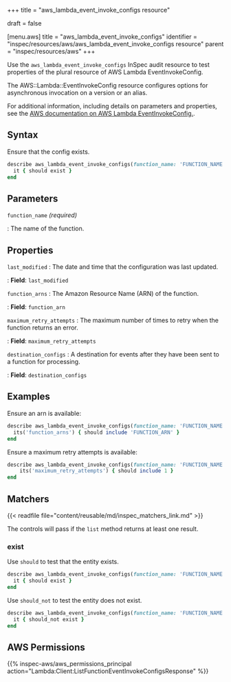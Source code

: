 +++
title = "aws_lambda_event_invoke_configs resource"

draft = false


[menu.aws]
title = "aws_lambda_event_invoke_configs"
identifier = "inspec/resources/aws/aws_lambda_event_invoke_configs resource"
parent = "inspec/resources/aws"
+++

Use the `aws_lambda_event_invoke_configs` InSpec audit resource to test properties of the plural resource of AWS Lambda EventInvokeConfig.

The AWS::Lambda::EventInvokeConfig resource configures options for asynchronous invocation on a version or an alias.

For additional information, including details on parameters and properties, see the [AWS documentation on AWS Lambda EventInvokeConfig.](https://docs.aws.amazon.com/AWSCloudFormation/latest/UserGuide/aws-resource-lambda-eventinvokeconfig.html).

## Syntax

Ensure that the config exists.

```ruby
describe aws_lambda_event_invoke_configs(function_name: 'FUNCTION_NAME') do
  it { should exist }
end
```

## Parameters

`function_name` _(required)_

: The name of the function.

## Properties

`last_modified`
: The date and time that the configuration was last updated.

: **Field**: `last_modified`

`function_arns`
: The Amazon Resource Name (ARN) of the function.

: **Field**: `function_arn`

`maximum_retry_attempts`
: The maximum number of times to retry when the function returns an error.

: **Field**: `maximum_retry_attempts`

`destination_configs`
: A destination for events after they have been sent to a function for processing.

: **Field**: `destination_configs`

## Examples

Ensure an arn is available:

```ruby
describe aws_lambda_event_invoke_configs(function_name: 'FUNCTION_NAME') do
  its('function_arns') { should include 'FUNCTION_ARN' }
end
```

Ensure a maximum retry attempts is available:

```ruby
describe aws_lambda_event_invoke_configs(function_name: 'FUNCTION_NAME') do
    its('maximum_retry_attempts') { should include 1 }
end
```

## Matchers

{{< readfile file="content/reusable/md/inspec_matchers_link.md" >}}

The controls will pass if the `list` method returns at least one result.

### exist

Use `should` to test that the entity exists.

```ruby
describe aws_lambda_event_invoke_configs(function_name: 'FUNCTION_NAME') do
  it { should exist }
end
```

Use `should_not` to test the entity does not exist.

```ruby
describe aws_lambda_event_invoke_configs(function_name: 'FUNCTION_NAME') do
  it { should_not exist }
end
```

## AWS Permissions

{{% inspec-aws/aws_permissions_principal action="Lambda:Client:ListFunctionEventInvokeConfigsResponse" %}}

